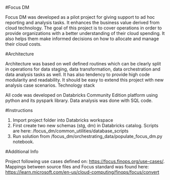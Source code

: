 #Focus DM

Focus DM was developed as a pilot project for giving support to ad hoc reporting and analysis tasks. 
It enhances the business value derived from cloud technology. The goal of this project is to cover 
operations in order to provide organizations with a better understanding of their cloud spending. 
It also helps them make informed decisions on how to allocate and manage their cloud costs. 

#Architecture 

Architecture was based on well defined routines which can be clearly split in operations for data staging, 
data transformation, data orchestration and data analysis tasks as well. It has also tendency to provide 
high code modularity and readability. It should be easy to extend this project with new analysis case scenarios.
Technology stack

All code was developed on Databricks Community Edition platform using python and its pyspark library. 
Data analysis was done with SQL code.

#Instructions

1. Import project folder into Databricks workspace
2. First create two new schemas (stg, dm) in Databricks catalog. 
   Scripts are here: /focus_dm/common_utilities/database_scripts	
3. Run solution from /focus_dm/orchestrating_data/populate_focus_dm.py notebook.

#Additional Info

Project following use cases defined on: https://focus.finops.org/use-cases/.
Mappings between source files and Focus standard was found here:
https://learn.microsoft.com/en-us/cloud-computing/finops/focus/convert
